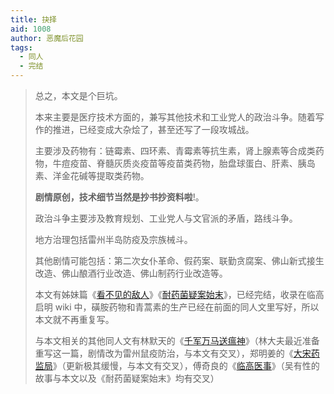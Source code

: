 ```yaml
---
title: 抉择
aid: 1008
author: 恶魔后花园
tags:
  - 同人
  - 完结
---
```


> 总之，本文是个巨坑。
>
> 本来主要是医疗技术方面的，兼写其他技术和工业党人的政治斗争。随着写作的推进，已经变成大杂烩了，甚至还写了一段攻城战。
>
> 主要涉及药物有：链霉素、四环素、青霉素等抗生素，肾上腺素等合成类药物，牛痘疫苗、脊髓灰质炎疫苗等疫苗类药物，胎盘球蛋白、肝素、胰岛素、洋金花碱等提取类药物。
>
> **剧情原创，技术细节当然是抄书抄资料啦**!。
>
> 政治斗争主要涉及教育规划、工业党人与文官派的矛盾，路线斗争。
>
> 地方治理包括雷州半岛防疫及宗族械斗。
>
> 其他剧情可能包括：第二次女仆革命、假药案、联勤贪腐案、佛山新式接生改造、佛山酿酒行业改造、佛山制药行业改造等。
>
> 本文有姊妹篇《[看不见的敌人](/1006/)》《[耐药菌疑案始末](/1007/)》，已经完结，收录在临高启明 wiki 中，磺胺药物和青蒿素的生产已经在前面的同人文里写好，所以本文就不再重复写。
>
> 与本文相关的其他同人文有林默天的《[千军万马送瘟神](https://lgqm.huijiwiki.com/wiki/千军万马送瘟神)》（林大夫最近准备重写这一篇，剧情改为雷州鼠疫防治，与本文有交叉），郑明姜的《[大宋药监局](https://lgqm.huijiwiki.com/wiki/大宋药监局始末)》（更新极其缓慢，与本文有交叉），傅奇良的《[临高医事](https://lgqm.huijiwiki.com/wiki/临高医事)》（吴有性的故事与本文以及《耐药菌疑案始末》均有交叉）
